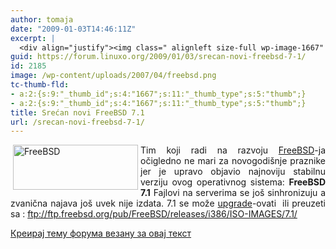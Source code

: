 ```yaml
---
author: tomaja
date: "2009-01-03T14:46:11Z"
excerpt: |
  <div align="justify"><img class=" alignleft size-full wp-image-1667" src="https://linuxo.org/wp-content/uploads/2007/04/freebsd.png" alt="FreeBSD" title="FreeBSD" hspace="4" width="200" height="72" align="left" />Tim koji radi na razvoju <a href="http://www.freebsd.org/" onclick="javascript:pageTracker._trackPageview('/outbound/article/www.freebsd.org');">FreeBSD</a>-ja očigledno ne mari za novogodi&scaron;nje praznike jer je upravo objavio najnoviju stabilnu verziju ovog operativnog sistema: <strong><strong>FreeBSD 7.1</strong></strong> Fajlovi na serverima se jo&scaron; sinhronizuju a zvanična najava jo&scaron; uvek nije izdata. 7.1 se može <a href="http://www.freebsd.org/doc/en/books/handbook/updating-upgrading-freebsdupdate.html" onclick="javascript:pageTracker._trackPageview('/outbound/article/www.freebsd.org');">upgrade</a>-ovati&nbsp; ili preuzeti sa :&nbsp;<a href="ftp://ftp.freebsd.org/pub/FreeBSD/releases/i386/ISO-IMAGES/7.1/" onclick="javascript:pageTracker._trackPageview('/outbound/article/ftp.freebsd.org');">ftp://ftp.freebsd.org/pub/FreeBSD/releases/i386/ISO-IMAGES/7.1/</a></div>
guid: https://forum.linuxo.org/2009/01/03/srecan-novi-freebsd-7-1/
id: 2185
image: /wp-content/uploads/2007/04/freebsd.png
tc-thumb-fld:
- a:2:{s:9:"_thumb_id";s:4:"1667";s:11:"_thumb_type";s:5:"thumb";}
- a:2:{s:9:"_thumb_id";s:4:"1667";s:11:"_thumb_type";s:5:"thumb";}
title: Srećan novi FreeBSD 7.1
url: /srecan-novi-freebsd-7-1/
---
```

<div align="justify">
  <img class=" alignleft size-full wp-image-1667" src="https://linuxo.org/wp-content/uploads/2007/04/freebsd.png" alt="FreeBSD" title="FreeBSD" hspace="4" width="200" height="72" align="left" />Tim koji radi na razvoju <a href="http://www.freebsd.org/" onclick="javascript:pageTracker._trackPageview('/outbound/article/www.freebsd.org');">FreeBSD</a>-ja očigledno ne mari za novogodi&scaron;nje praznike jer je upravo objavio najnoviju stabilnu verziju ovog operativnog sistema: <strong><strong>FreeBSD 7.1</strong></strong> Fajlovi na serverima se jo&scaron; sinhronizuju a zvanična najava jo&scaron; uvek nije izdata. 7.1 se može <a href="http://www.freebsd.org/doc/en/books/handbook/updating-upgrading-freebsdupdate.html" onclick="javascript:pageTracker._trackPageview('/outbound/article/www.freebsd.org');">upgrade</a>-ovati&nbsp; ili preuzeti sa :&nbsp;<a href="ftp://ftp.freebsd.org/pub/FreeBSD/releases/i386/ISO-IMAGES/7.1/" onclick="javascript:pageTracker._trackPageview('/outbound/article/ftp.freebsd.org');">ftp://ftp.freebsd.org/pub/FreeBSD/releases/i386/ISO-IMAGES/7.1/</a>
</div>

<!--break-->

[Креирај тему форума везану за овај текст](https://linuxo.org/nova-tema-na-forumu/?se_pid=2185)